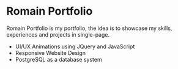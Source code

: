 # Romain Portfolio

Romain Portfolio is my portfolio, the idea is to showcase my skills, experiences and projects in single-page.

* UI/UX Animations using JQuery and JavaScript
* Responsive Website Design
* PostgreSQL</b> as a database system
